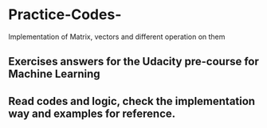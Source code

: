 # Practice-Codes-
Implementation of Matrix, vectors and different operation on them
## Exercises answers for the Udacity pre-course for Machine Learning
## Read codes and logic, check the implementation way and examples for reference.
